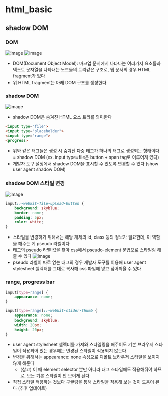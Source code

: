 # html_basic

## shadow DOM
### DOM
![image](https://user-images.githubusercontent.com/80051721/204745859-4149a2c7-bdb6-42d9-a42c-f388d67e95ac.png)
![image](https://user-images.githubusercontent.com/80051721/204746000-1b9ca302-1811-463e-8bca-231c3cb3ab42.png)
- DOM(Document Object Model): 마크업 문서에서 나타나는 여러가지 요소들과 텍스트 문자열을 나타내는 노드들의 트리같은 구조로, 웹 문서의 경우 HTML fragment가 있다
- 위 HTML fragment는 아래 DOM 구조를 생성한다

### shadow DOM
![image](https://user-images.githubusercontent.com/80051721/204746963-701b7de5-bb61-4cdf-83bc-d856233f1dea.png)
- shadow DOM은 숨겨진 HTML 요소 트리를 의미한다

```html
<input type="file">
<input type="placeholder">
<input type="range">
<progress>
```
- 위와 같은 태그들은 생성 시 숨겨진 다중 태그가 하나의 태그로 생성되는 형태이다 = shadow DOM (ex. input type=file은 button + span tag로 이루어져 있다)
- 개발자 도구 설정에서 shadow DOM을 표시할 수 있도록 변경할 수 있다 (show user agent shadow DOM)

### shadow DOM 스타일 변경
![image](https://user-images.githubusercontent.com/80051721/204747629-49532a37-76d9-4c5a-a0b8-5967240d2659.png)
```css
input::-webkit-file-upload-button {
    background: skyblue;
    border: none;
    padding: 5px;
    color: white;
}
```
- 스타일을 변경하기 위해서는 해당 개체의 id, class 등의 정보가 필요한데, 이 역할을 해주는 게 pseudo 라벨이다
- 태그의 pseudo 라벨 값을 찾아 css에서 pseudo-element 문법으로 스타일링 해줄 수 있다
![image](https://user-images.githubusercontent.com/80051721/204748195-30946a4e-bf61-45ba-bc97-bc95b43550fc.png)
- pseudo 라벨이 따로 없는 태그의 경우 개발자 도구를 이용해 user agent stylesheet 셀렉터를 그대로 복사해 css 파일에 넣고 덮어씌울 수 있다

### range, progress bar
```css
input[type=range] {
    appearance: none;
}

input[type=range]::-webkit-slider-thumb {
    appearance: none;
    background: skyblue;
    width: 20px;
    height: 20px;
}
```
- user agent stylesheet 셀렉터를 가져와 스타일링을 해주어도 기본 브라우저 스타일이 적용되어 있는 경우에는 변경된 스타일이 적용되지 않는다
- 변경을 위해서는 appearance: none 속성으로 디폴트 브라우저 스타일을 보이지 않게 해준다
    - (참고) 이 때 element selector 뿐만 아니라 태그 스타일에도 적용해줘야 하므로, 모든 기본 스타일이 안 보이게 된다
- 직접 스타일 적용하는 것보다 구글링을 통해 스타일을 적용해 보는 것이 도움이 된다 (추후 업데이트)
